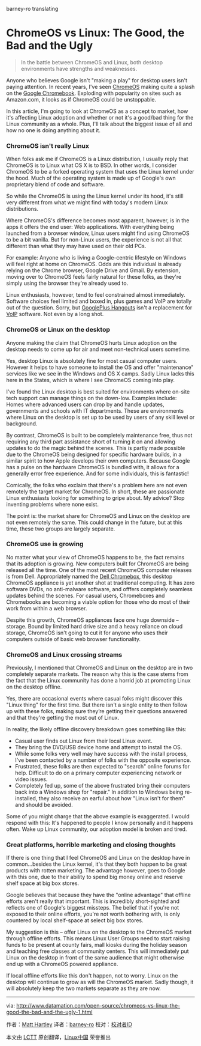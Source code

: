 barney-ro translating

ChromeOS vs Linux: The Good, the Bad and the Ugly
================================================================================
> In the battle between ChromeOS and Linux, both desktop environments have strengths and weaknesses.

Anyone who believes Google isn't "making a play" for desktop users isn't paying attention. In recent years, I've seen [ChromeOS][1] making quite a splash on the [Google Chromebook][2]. Exploding with popularity on sites such as Amazon.com, it looks as if ChromeOS could be unstoppable.

In this article, I'm going to look at ChromeOS as a concept to market, how it's affecting Linux adoption and whether or not it's a good/bad thing for the Linux community as a whole. Plus, I'll talk about the biggest issue of all and how no one is doing anything about it.

### ChromeOS isn't really Linux ###

When folks ask me if ChromeOS is a Linux distribution, I usually reply that ChromeOS is to Linux what OS X is to BSD. In other words, I consider ChromeOS to be a forked operating system that uses the Linux kernel under the hood. Much of the operating system is made up of Google's own proprietary blend of code and software.

So while the ChromeOS is using the Linux kernel under its hood, it's still very different from what we might find with today's modern Linux distributions.

Where ChromeOS's difference becomes most apparent, however, is in the apps it offers the end user: Web applications. With everything being launched from a browser window, Linux users might find using ChromeOS to be a bit vanilla. But for non-Linux users, the experience is not all that different than what they may have used on their old PCs.

For example: Anyone who is living a Google-centric lifestyle on Windows will feel right at home on ChromeOS. Odds are this individual is already relying on the Chrome browser, Google Drive and Gmail. By extension, moving over to ChromeOS feels fairly natural for these folks, as they're simply using the browser they're already used to.

Linux enthusiasts, however, tend to feel constrained almost immediately. Software choices feel limited and boxed in, plus games and VoIP are totally out of the question. Sorry, but [GooglePlus Hangouts][3] isn't a replacement for [VoIP][4] software. Not even by a long shot.

### ChromeOS or Linux on the desktop ###

Anyone making the claim that ChromeOS hurts Linux adoption on the desktop needs to come up for air and meet non-technical users sometime.

Yes, desktop Linux is absolutely fine for most casual computer users. However it helps to have someone to install the OS and offer "maintenance" services like we see in the Windows and OS X camps. Sadly Linux lacks this here in the States, which is where I see ChromeOS coming into play.

I've found the Linux desktop is best suited for environments where on-site tech support can manage things on the down-low. Examples include: Homes where advanced users can drop by and handle updates, governments and schools with IT departments. These are environments where Linux on the desktop is set up to be used by users of any skill level or background.

By contrast, ChromeOS is built to be completely maintenance free, thus not requiring any third part assistance short of turning it on and allowing updates to do the magic behind the scenes. This is partly made possible due to the ChromeOS being designed for specific hardware builds, in a similar spirit to how Apple develops their own computers. Because Google has a pulse on the hardware ChromeOS is bundled with, it allows for a generally error free experience. And for some individuals, this is fantastic!

Comically, the folks who exclaim that there's a problem here are not even remotely the target market for ChromeOS. In short, these are passionate Linux enthusiasts looking for something to gripe about. My advice? Stop inventing problems where none exist.

The point is: the market share for ChromeOS and Linux on the desktop are not even remotely the same. This could change in the future, but at this time, these two groups are largely separate.

### ChromeOS use is growing ###

No matter what your view of ChromeOS happens to be, the fact remains that its adoption is growing. New computers built for ChromeOS are being released all the time. One of the most recent ChromeOS computer releases is from Dell. Appropriately named the [Dell Chromebox][5], this desktop ChromeOS appliance is yet another shot at traditional computing. It has zero software DVDs, no anti-malware software, and offfers completely seamless updates behind the scenes. For casual users, Chromeboxes and Chromebooks are becoming a viable option for those who do most of their work from within a web browser.

Despite this growth, ChromeOS appliances face one huge downside – storage. Bound by limited hard drive size and a heavy reliance on cloud storage, ChromeOS isn't going to cut it for anyone who uses their computers outside of basic web browser functionality.

### ChromeOS and Linux crossing streams ###

Previously, I mentioned that ChromeOS and Linux on the desktop are in two completely separate markets. The reason why this is the case stems from the fact that the Linux community has done a horrid job at promoting Linux on the desktop offline.

Yes, there are occasional events where casual folks might discover this "Linux thing" for the first time. But there isn't a single entity to then follow up with these folks, making sure they’re getting their questions answered and that they're getting the most out of Linux.

In reality, the likely offline discovery breakdown goes something like this:

- Casual user finds out Linux from their local Linux event.
- They bring the DVD/USB device home and attempt to install the OS.
- While some folks very well may have success with the install process, I've been contacted by a number of folks with the opposite experience.
- Frustrated, these folks are then expected to "search" online forums for help. Difficult to do on a primary computer experiencing network or video issues.
- Completely fed up, some of the above frustrated bring their computers back into a Windows shop for "repair." In addition to Windows being re-installed, they also receive an earful about how "Linux isn't for them" and should be avoided.

Some of you might charge that the above example is exaggerated. I would respond with this: It's happened to people I know personally and it happens often. Wake up Linux community, our adoption model is broken and tired.

### Great platforms, horrible marketing and closing thoughts ###

If there is one thing that I feel ChromeOS and Linux on the desktop have in common...besides the Linux kernel, it's that they both happen to be great products with rotten marketing. The advantage however, goes to Google with this one, due to their ability to spend big money online and reserve shelf space at big box stores.

Google believes that because they have the "online advantage" that offline efforts aren't really that important. This is incredibly short-sighted and reflects one of Google's biggest missteps. The belief that if you're not exposed to their online efforts, you're not worth bothering with, is only countered by local shelf-space at select big box stores.

My suggestion is this – offer Linux on the desktop to the ChromeOS market through offline efforts. This means Linux User Groups need to start raising funds to be present at county fairs, mall kiosks during the holiday season and teaching free classes at community centers. This will immediately put Linux on the desktop in front of the same audience that might otherwise end up with a ChromeOS powered appliance.

If local offline efforts like this don't happen, not to worry. Linux on the desktop will continue to grow as will the ChromeOS market. Sadly though, it will absolutely keep the two markets separate as they are now.

--------------------------------------------------------------------------------

via: http://www.datamation.com/open-source/chromeos-vs-linux-the-good-the-bad-and-the-ugly-1.html

作者：[Matt Hartley][a]
译者：[barney-ro](https://github.com/barney-ro)
校对：[校对者ID](https://github.com/校对者ID)

本文由 [LCTT](https://github.com/LCTT/TranslateProject) 原创翻译，[Linux中国](http://linux.cn/) 荣誉推出

[a]:http://www.datamation.com/author/Matt-Hartley-3080.html
[1]:http://en.wikipedia.org/wiki/Chrome_OS
[2]:http://www.google.com/chrome/devices/features/
[3]:https://plus.google.com/hangouts
[4]:http://en.wikipedia.org/wiki/Voice_over_IP
[5]:http://www.pcworld.com/article/2602845/dell-brings-googles-chrome-os-to-desktops.html